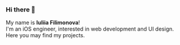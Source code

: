 
### Hi there 👋

My name is **Iuliia Filimonova**!  
I'm an iOS engineer, interested in web development and UI design.    
Here you may find my projects.

